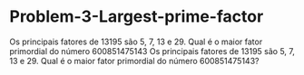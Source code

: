 # Problem-3-Largest-prime-factor
Os principais fatores de 13195 são 5, 7, 13 e 29.  Qual é o maior fator primordial do número 600851475143 Os principais fatores de 13195 são 5, 7, 13 e 29.  Qual é o maior fator primordial do número 600851475143? 
